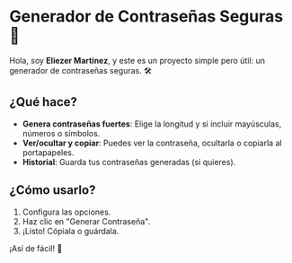 # Generador de Contraseñas Seguras 🔐  

Hola, soy **Eliezer Martinez**, y este es un proyecto simple pero útil: un generador de contraseñas seguras. 🛠️  

## ¿Qué hace?  
- **Genera contraseñas fuertes**: Elige la longitud y si incluir mayúsculas, números o símbolos.  
- **Ver/ocultar y copiar**: Puedes ver la contraseña, ocultarla o copiarla al portapapeles.  
- **Historial**: Guarda tus contraseñas generadas (si quieres).  

## ¿Cómo usarlo?  
1. Configura las opciones.  
2. Haz clic en "Generar Contraseña".  
3. ¡Listo! Cópiala o guárdala.  

¡Así de fácil! 🚀